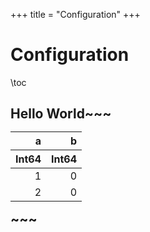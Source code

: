 +++
title = "Configuration"
+++
# Configuration
\toc
## Hello World~~~<table>
  <thead>
    <tr class = "header">
      <th style = "text-align: right;">a</th>
      <th style = "text-align: right;">b</th>
    </tr>
    <tr class = "subheader headerLastRow">
      <th style = "text-align: right;">Int64</th>
      <th style = "text-align: right;">Int64</th>
    </tr>
  </thead>
  <tbody>
    <tr>
      <td style = "text-align: right;">1</td>
      <td style = "text-align: right;">0</td>
    </tr>
    <tr>
      <td style = "text-align: right;">2</td>
      <td style = "text-align: right;">0</td>
    </tr>
  </tbody>
</table>
~~~